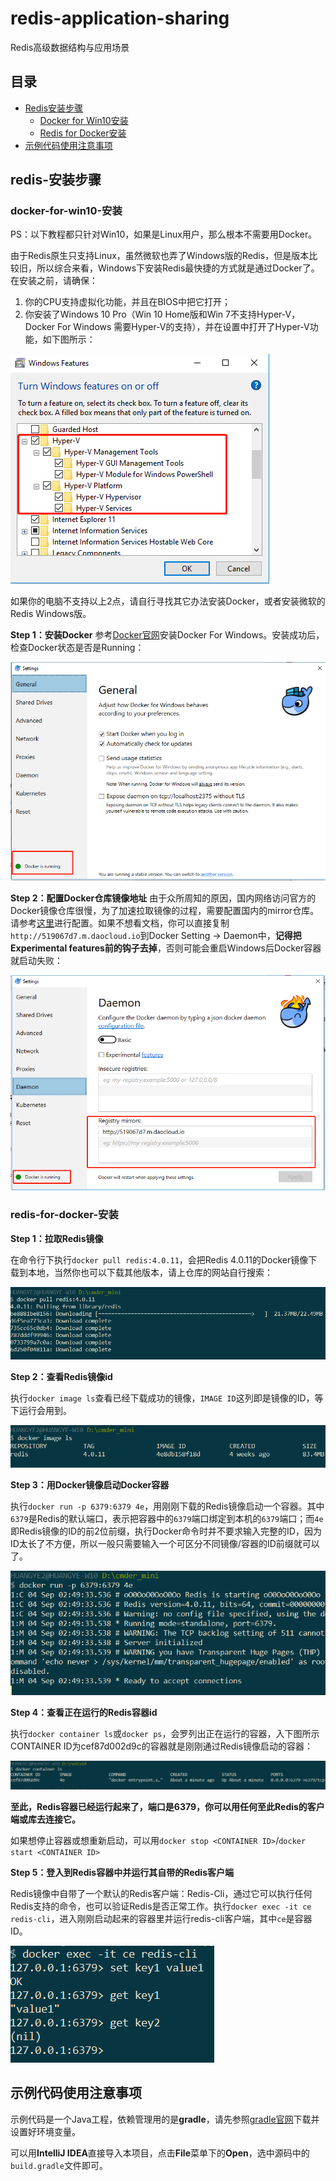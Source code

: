 # redis-application-sharing
Redis高级数据结构与应用场景

## 目录
- [Redis安装步骤](#redis-安装步骤)
  - [Docker for Win10安装](#docker-for-win10-安装)
  - [Redis for Docker安装](#redis-for-docker-安装)
- [示例代码使用注意事项](#示例代码使用注意事项)

## redis-安装步骤
### docker-for-win10-安装
PS：以下教程都只针对Win10，如果是Linux用户，那么根本不需要用Docker。

由于Redis原生只支持Linux，虽然微软也弄了Windows版的Redis，但是版本比较旧，所以综合来看，Windows下安装Redis最快捷的方式就是通过Docker了。在安装之前，请确保：

1. 你的CPU支持虚拟化功能，并且在BIOS中把它打开；
2. 你安装了Windows 10 Pro（Win 10 Home版和Win 7不支持Hyper-V，Docker For Windows 需要Hyper-V的支持），并在设置中打开了Hyper-V功能，如下图所示：

![](https://raw.githubusercontent.com/yellowb/redis-application-sharing/imgs/imgs/windows-hyper-v.png)

如果你的电脑不支持以上2点，请自行寻找其它办法安装Docker，或者安装微软的Redis Windows版。

**Step 1：安装Docker**
参考[Docker官网](https://docs.docker.com/docker-for-windows/install/ "Docker官网")安装Docker For Windows。安装成功后，检查Docker状态是否是Running：

![](https://raw.githubusercontent.com/yellowb/redis-application-sharing/imgs/imgs/docker-running.png)

**Step 2：配置Docker仓库镜像地址**
由于众所周知的原因，国内网络访问官方的Docker镜像仓库很慢，为了加速拉取镜像的过程，需要配置国内的mirror仓库。请参考[这里](https://yeasy.gitbooks.io/docker_practice/content/install/mirror.html "这里")进行配置。如果不想看文档，你可以直接复制`http://519067d7.m.daocloud.io`到Docker Setting -> Daemon中，**记得把Experimental features前的钩子去掉**，否则可能会重启Windows后Docker容器就启动失败：

![](https://raw.githubusercontent.com/yellowb/redis-application-sharing/imgs/imgs/docker-settings.png)

### redis-for-docker-安装

**Step 1：拉取Redis镜像**

在命令行下执行`docker pull redis:4.0.11`，会把Redis 4.0.11的Docker镜像下载到本地，当然你也可以下载其他版本，请上仓库的网站自行搜索：

![](https://raw.githubusercontent.com/yellowb/redis-application-sharing/imgs/imgs/docker-image-pull.png)

**Step 2：查看Redis镜像id**

执行`docker image ls`查看已经下载成功的镜像，`IMAGE ID`这列即是镜像的ID，等下运行会用到。

![](https://raw.githubusercontent.com/yellowb/redis-application-sharing/imgs/imgs/docker-image-ls.png)

**Step 3：用Docker镜像启动Docker容器**

执行`docker run -p 6379:6379 4e`，用刚刚下载的Redis镜像启动一个容器。其中`6379`是Redis的默认端口，表示把容器中的`6379`端口绑定到本机的`6379`端口；而`4e`即Redis镜像的ID的前2位前缀，执行Docker命令时并不要求输入完整的ID，因为ID太长了不方便，所以一般只需要输入一个可区分不同镜像/容器的ID前缀就可以了。

![](https://raw.githubusercontent.com/yellowb/redis-application-sharing/imgs/imgs/docker-image-run.png)

**Step 4：查看正在运行的Redis容器id**

执行`docker container ls`或`docker ps`，会罗列出正在运行的容器，入下图所示CONTAINER ID为cef87d002d9c的容器就是刚刚通过Redis镜像启动的容器：

![](https://raw.githubusercontent.com/yellowb/redis-application-sharing/imgs/imgs/docker-container-ls.png)

**至此，Redis容器已经运行起来了，端口是6379，你可以用任何至此Redis的客户端或库去连接它。**

如果想停止容器或想重新启动，可以用`docker stop <CONTAINER ID>`/`docker start <CONTAINER ID>`

**Step 5：登入到Redis容器中并运行其自带的Redis客户端**

Redis镜像中自带了一个默认的Redis客户端：Redis-Cli，通过它可以执行任何Redis支持的命令，也可以验证Redis是否正常工作。执行`docker exec -it ce redis-cli`，进入刚刚启动起来的容器里并运行redis-cli客户端，其中`ce`是容器ID。

![](https://raw.githubusercontent.com/yellowb/redis-application-sharing/imgs/imgs/docker-container-exec-rediscli.png)

## 示例代码使用注意事项
示例代码是一个Java工程，依赖管理用的是**gradle**，请先参照[gradle官网](https://gradle.org/install/ "gradle官网")下载并设置好环境变量。

可以用**IntelliJ IDEA**直接导入本项目，点击**File**菜单下的**Open**，选中源码中的`build.gradle`文件即可。

